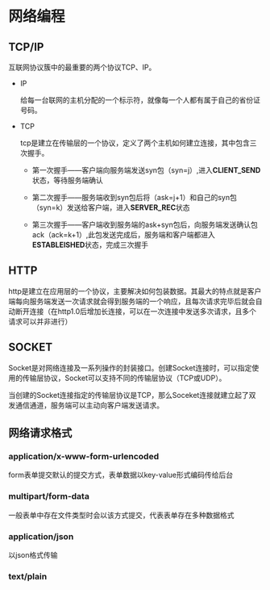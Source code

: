 # 网络编程

## TCP/IP

互联网协议簇中的最重要的两个协议TCP、IP。

- IP

  给每一台联网的主机分配的一个标示符，就像每一个人都有属于自己的省份证号码。

- TCP

  tcp是建立在传输层的一个协议，定义了两个主机如何建立连接，其中包含三次握手。

  - 第一次握手——客户端向服务端发送syn包（syn=j）,进入**CLIENT_SEND**状态，等待服务端确认

  - 第二次握手——服务端收到syn包后将（ask=j+1）和自己的syn包（syn=k）发送给客户端，进入**SERVER_REC**状态
  - 第三次握手——客户端收到服务端的ask+syn包后，向服务端发送确认包ack（ack=k+1）,此包发送完成后，服务端和客户端都进入**ESTABLEISHED**状态，完成三次握手



## HTTP

http是建立在应用层的一个协议，主要解决如何包装数据。其最大的特点就是客户端每向服务端发送一次请求就会得到服务端的一个响应，且每次请求完毕后就会自动断开连接（在http1.0后增加长连接，可以在一次连接中发送多次请求，且多个请求可以并非进行）



## SOCKET

Socket是对网络连接及一系列操作的封装接口。创建Socket连接时，可以指定使用的传输层协议，Socket可以支持不同的传输层协议（TCP或UDP）。

当创建的Socket连接指定的传输层协议是TCP，那么Soceket连接就建立起了双发通信通道，服务端可以主动向客户端发送请求。

## 网络请求格式
### application/x-www-form-urlencoded
form表单提交默认的提交方式，表单数据以key-value形式编码传给后台
### multipart/form-data
一般表单中存在文件类型时会以该方式提交，代表表单存在多种数据格式
### application/json
以json格式传输
### text/plain